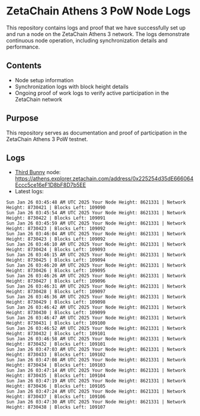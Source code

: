 # ZetaChain Athens 3 PoW Node Logs
This repository contains logs and proof that we have successfully set up and run a node on the ZetaChain Athens 3 network. The logs demonstrate continuous node operation, including synchronization details and performance.

## Contents
- Node setup information
- Synchronization logs with block height details
- Ongoing proof of work logs to verify active participation in the ZetaChain network

## Purpose
This repository serves as documentation and proof of participation in the ZetaChain Athens 3 PoW testnet.

## Logs

- [Third Bunny](https://thirdbunny.xyz/) node: https://athens.explorer.zetachain.com/address/0x225254d35dE666064Eccc5ce16eF1D8bF8D7b5EE
- Latest logs:
```
Sun Jan 26 03:45:48 AM UTC 2025 Your Node Height: 8621331 | Network Height: 8730421 | Blocks Left: 109090
Sun Jan 26 03:45:54 AM UTC 2025 Your Node Height: 8621331 | Network Height: 8730422 | Blocks Left: 109091
Sun Jan 26 03:45:59 AM UTC 2025 Your Node Height: 8621331 | Network Height: 8730423 | Blocks Left: 109092
Sun Jan 26 03:46:04 AM UTC 2025 Your Node Height: 8621331 | Network Height: 8730423 | Blocks Left: 109092
Sun Jan 26 03:46:10 AM UTC 2025 Your Node Height: 8621331 | Network Height: 8730424 | Blocks Left: 109093
Sun Jan 26 03:46:15 AM UTC 2025 Your Node Height: 8621331 | Network Height: 8730425 | Blocks Left: 109094
Sun Jan 26 03:46:20 AM UTC 2025 Your Node Height: 8621331 | Network Height: 8730426 | Blocks Left: 109095
Sun Jan 26 03:46:26 AM UTC 2025 Your Node Height: 8621331 | Network Height: 8730427 | Blocks Left: 109096
Sun Jan 26 03:46:31 AM UTC 2025 Your Node Height: 8621331 | Network Height: 8730428 | Blocks Left: 109097
Sun Jan 26 03:46:36 AM UTC 2025 Your Node Height: 8621331 | Network Height: 8730429 | Blocks Left: 109098
Sun Jan 26 03:46:42 AM UTC 2025 Your Node Height: 8621331 | Network Height: 8730430 | Blocks Left: 109099
Sun Jan 26 03:46:47 AM UTC 2025 Your Node Height: 8621331 | Network Height: 8730431 | Blocks Left: 109100
Sun Jan 26 03:46:52 AM UTC 2025 Your Node Height: 8621331 | Network Height: 8730432 | Blocks Left: 109101
Sun Jan 26 03:46:58 AM UTC 2025 Your Node Height: 8621331 | Network Height: 8730432 | Blocks Left: 109101
Sun Jan 26 03:47:03 AM UTC 2025 Your Node Height: 8621331 | Network Height: 8730433 | Blocks Left: 109102
Sun Jan 26 03:47:08 AM UTC 2025 Your Node Height: 8621331 | Network Height: 8730434 | Blocks Left: 109103
Sun Jan 26 03:47:14 AM UTC 2025 Your Node Height: 8621331 | Network Height: 8730435 | Blocks Left: 109104
Sun Jan 26 03:47:19 AM UTC 2025 Your Node Height: 8621331 | Network Height: 8730436 | Blocks Left: 109105
Sun Jan 26 03:47:24 AM UTC 2025 Your Node Height: 8621331 | Network Height: 8730437 | Blocks Left: 109106
Sun Jan 26 03:47:30 AM UTC 2025 Your Node Height: 8621331 | Network Height: 8730438 | Blocks Left: 109107
```
